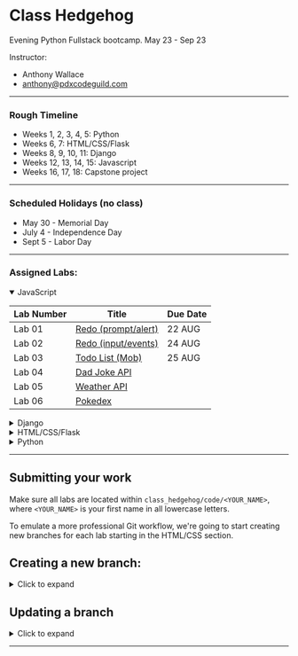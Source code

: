 # Class Hedgehog
Evening Python Fullstack bootcamp.
May 23 - Sep 23

Instructor:
- Anthony Wallace
- anthony@pdxcodeguild.com

<hr>

### Rough Timeline
- Weeks 1, 2, 3, 4, 5: Python
- Weeks 6, 7: HTML/CSS/Flask
- Weeks 8, 9, 10, 11: Django
- Weeks 12, 13, 14, 15: Javascript
- Weeks 16, 17, 18: Capstone project

<hr>

### Scheduled Holidays (no class)
- May 30 - Memorial Day
- July 4 - Independence Day
- Sept 5 - Labor Day

<hr>

### Assigned Labs:

<details open>
  <summary>JavaScript</summary>

| Lab Number | Title                                                                                                         | Due Date |
| ---------- | ------------------------------------------------------------------------------------------------------------- | -------- |
| Lab 01     | [Redo (prompt/alert)](https://github.com/PdxCodeGuild/class_hedgehog/blob/main/4%20JavaScript/labs/01%20JavaScript%20Redo.md) | 22 AUG   |
| Lab 02     | [Redo (input/events)](https://github.com/PdxCodeGuild/class_hedgehog/blob/main/4%20JavaScript/labs/01%20JavaScript%20Redo.md) | 24 AUG   |
| Lab 03     | [Todo List (Mob)](https://github.com/PdxCodeGuild/class_hedgehog/blob/main/4%20JavaScript/labs/03%20Todo.md) | 25 AUG   |
| Lab 04     | [Dad Joke API](https://github.com/PdxCodeGuild/class_hedgehog/blob/main/4%20JavaScript/labs/04%20Dad%20Joke%20API.md) |    |
| Lab 05     | [Weather API](https://github.com/PdxCodeGuild/class_hedgehog/blob/main/4%20JavaScript/labs/05%20Weather%20API.md) |    |
| Lab 06     | [Pokedex](https://github.com/PdxCodeGuild/class_hedgehog/blob/main/4%20JavaScript/labs/06%20Pokedex.md) |    |

</details>

<details>
  <summary>Django</summary>

| Lab Number | Title                                                                                                         | Due Date |
| ---------- | ------------------------------------------------------------------------------------------------------------- | -------- |
| Lab 01     | [Django Redo](https://github.com/PdxCodeGuild/class_hedgehog/blob/main/3%20Django/labs/01%20Django%20Redo.md) | 27 JUL   |
| Lab 02     | [Grocery List](https://github.com/PdxCodeGuild/class_hedgehog/blob/main/3%20Django/labs/02%20Grocery%20List.md) | 05 AUG   |
| Lab 03     | [Todo List](https://github.com/PdxCodeGuild/class_hedgehog/blob/main/3%20Django/labs/03%20Todo.md) | 09 AUG   |
| Lab 04     | [Blog](https://github.com/PdxCodeGuild/class_hedgehog/blob/main/3%20Django/labs/04%20Blog.md) | 17 AUG   |

</details>

<details>
  <summary>HTML/CSS/Flask</summary>

| Lab Number | Title                                                                                                                                               | Due Date |
| ---------- | --------------------------------------------------------------------------------------------------------------------------------------------------- | -------- |
| Lab 01     | [Bio](https://github.com/PdxCodeGuild/class_hedgehog/blob/main/2%20Flask%20%2B%20HTML%20%2B%20CSS/labs/01%20Bio.md)                                 | 08 JUL   |
| Lab 02     | [Blog](https://github.com/PdxCodeGuild/class_hedgehog/blob/main/2%20Flask%20%2B%20HTML%20%2B%20CSS/labs/02%20Blog.md)                               | 11 JUL   |
| Lab 03     | [Company](https://github.com/PdxCodeGuild/class_hedgehog/blob/main/2%20Flask%20%2B%20HTML%20%2B%20CSS/labs/03%20Company.md)                         | 14 JUL   |
| Lab 04     | [Personal Portfolio](https://github.com/PdxCodeGuild/class_hedgehog/blob/main/2%20Flask%20%2B%20HTML%20%2B%20CSS/labs/04%20Personal%20Portfolio.md) | 19 JUL   |
| Lab 06     | [Flask Redo](https://github.com/PdxCodeGuild/class_hedgehog/blob/main/2%20Flask%20%2B%20HTML%20%2B%20CSS/labs/06%20Flask%20Redo.md)                 | 21 JUL   |


</details>

<details>
  <summary>Python</summary>

| Lab Number | Title                                                                                                                                  | Due Date |
| ---------- | -------------------------------------------------------------------------------------------------------------------------------------- | -------- |
| Lab 01     | [Code Folder]()                                                                                                                        | 07 JUN   |
| Lab 02a    | [Madlib](https://github.com/PdxCodeGuild/class_hedgehog/blob/main/1%20Python/labs/02a%20Mad%20Lib.md)                                  | 08 JUN   |
| Lab 02b    | [Make Change](https://github.com/PdxCodeGuild/class_hedgehog/blob/main/1%20Python/labs/02b%20Make%20Change.md)                         | 08 JUN   |
| Lab 05     | [Palindrome Checker](https://github.com/PdxCodeGuild/class_hedgehog/blob/main/1%20Python/labs/05a%20Palindrome%20Checker.md)           | 10 JUN   |
| Lab 06     | [Credit Card Validation](https://github.com/PdxCodeGuild/class_hedgehog/blob/main/1%20Python/labs/06b%20Credit%20Card%20Validation.md) | 14 JUN   |
| Lab 08     | [Pick 6](https://github.com/PdxCodeGuild/class_hedgehog/blob/main/1%20Python/labs/08%20Pick6.md)                                       | 15 JUN   |
| lab 09     | [Blackjack Advice](https://github.com/PdxCodeGuild/class_hedgehog/blob/main/1%20Python/labs/09%20Blackjack%20Advice.md)                | 21 JUN   |
| lab 11     | [Rot Cipher](https://github.com/PdxCodeGuild/class_hedgehog/blob/main/1%20Python/labs/11%20Rot%20Cipher.md)                            | 22 JUN   |
| lab 14     | [ATM](https://github.com/PdxCodeGuild/class_hedgehog/blob/main/1%20Python/labs/14%20ATM.md)                                            | 28 JUN   |
| lab 19     | [Trivia API](https://github.com/PdxCodeGuild/class_hedgehog/blob/main/1%20Python/labs/19%20Trivia%20API.md)                            | 29 JUN   |
| lab 13     | [Count Words](https://github.com/PdxCodeGuild/class_hedgehog/blob/main/1%20Python/labs/13%20Count%20Words.md)                          | 30 JUN   |
| Final      | [Mini Capstone](https://github.com/PdxCodeGuild/class_hedgehog/blob/main/1%20Python/labs/MiniCapstone.md)                              | 01 JUL   |

</details>

<hr>

## Submitting your work

Make sure all labs are located within `class_hedgehog/code/<YOUR_NAME>`, where `<YOUR_NAME>` is your first name in all lowercase letters.

To emulate a more professional Git workflow, we're going to start creating new branches for each lab starting in the HTML/CSS section.

<h2>Creating a new branch:</h2>
<details>
<summary>Click to expand</summary>

- `git branch` to check that you're on the main branch, use `git checkout main` to go to the main branch if needed.

- `git status` to check if your local main branch is up to date with origin/main on Github.
- `git pull` if needed to pull any recent changes to your local repository

- Create a new branch and switch to it.

  - Option 1:

    - `git branch <YOUR_NAME-SECTION-LAB_NUMBER>`
    - `git checkout <YOUR_NAME-SECTION-LAB_NUMBER>`

  - Option 2:

    The `-b` flag can be used after the `checkout` command to combine these two steps:

    `git checkout -b <YOUR_NAME-SECTION-LAB_NUMBER>`

  **e.g.** My branch for the **"Lab 01 - Bio"** in the **HTML/CSS** section would be named: `anthony-htmlcss-lab01`. The name can vary a bit from this example, but please keep the chosen formatting consistent from one lab to another.

- `git add <FILENAME>` to add a specific file or `git add .` to add everything in the current dicrectory
- `git commit -m "your commit message"` to commit your work

- A remote branch will need to be created for each new local branch. Git will usually display the proper command to do this when a new branch is pushed for the first time.

  The command is:

  `git push --set-upstream origin <BRANCH_NAME>`

  **OR**

  `git push -u origin <BRANCH_NAME>`

  <details>
    <summary>Screenshot</summary>
    <img src="images/screenshots/set_upstream_message.png" width=800>
  </details>

- After successfully pushing your new branch to Github, you should see the option to create a Pull Request for your branch on the main repo page.

  <details>
    <summary>Screenshot</summary>
    <img src="images/screenshots/pull_request_button.png" width=800>
  </details>

- If you don't see that message, you'll have to navigate to your new remote branch
  <details>
    <summary>Screenshot</summary>
    <img src="images/screenshots/switch_branch.gif" width=800>
  </details>

- Once you've navigated to your individual branch, you'll find the option to create a Pull Request in the "Contribute" dropdown.
  <details>
    <summary>Screenshot</summary>
    <img src="images/screenshots/open_pull_request_alternative.gif" width=800>
  </details>

- Click the "Open Pull Request" button. Add a comment to your Pull Request like "Submitting Lab 00" and click "Create Pull request"
  <details>
    <summary>Screenshot</summary>
    <img src="images/screenshots/create_pull_request.png" width=800>
  </details>
</details>

## Updating a branch

<details>
<summary>Click to expand</summary>
After a Pull Request is submitted, the code on that branch will be checked.

Necessary corrections or adjustments will be posted as comments on the Pull Request on Github and the Pull Request will be closed. When the corrections are made, submit the Pull Request again for checking.

Corrections will be made only to that particular branch.

- `git checkout <YOUR_NAME-SECTION-LAB_NUMBER>`

- Add and commit updated files.

- `git push` to push your changes up to the remote repository on GitHub

- Only one Pull Request is allowed per branch.

  - If a Pull Request is already open for the branch, a message will be added to the current Pull Request for the new commits.
  - If a Pull Request is not already open for the branch a new Pull Request will need to be created.

- Once a lab is complete, its branch will be merged into the `main` branch.
</details>

---
